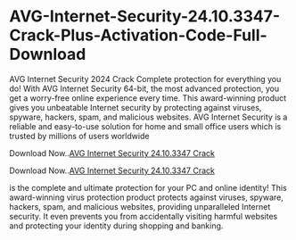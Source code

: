 # AVG-Internet-Security-24.10.3347-Crack-Plus-Activation-Code-Full-Download
AVG Internet Security 2024 Crack  Complete protection for everything you do! With AVG Internet Security 64-bit, the most advanced protection, you get a worry-free online experience every time. This award-winning product gives you unbeatable Internet security by protecting against viruses, spyware, hackers, spam, and malicious websites. AVG Internet Security is a reliable and easy-to-use solution for home and small office users which is trusted by millions of users worldwide

Download Now..<a href="https://crackzero.com/avg-internet-security-crack/">AVG Internet Security 24.10.3347 Crack</a>

Download Now..<a href="https://crackzero.com/avg-internet-security-crack/">AVG Internet Security 24.10.3347 Crack</a>

is the complete and ultimate protection for your PC and online identity! This award-winning virus protection product protects against viruses, spyware, hackers, spam, and malicious websites, providing unparalleled Internet security. It even prevents you from accidentally visiting harmful websites and protecting your identity during shopping and banking.
